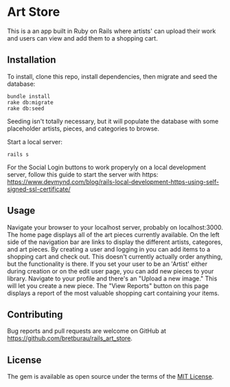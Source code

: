 # Art Store
This is a an app built in Ruby on Rails where artists' can upload their work and users can view and add them to a shopping cart.

## Installation

To install, clone this repo, install dependencies, then migrate and seed the database:
```
bundle install
rake db:migrate
rake db:seed
```
Seeding isn't totally necessary, but it will populate the database with some placeholder artists, pieces, and categories to browse.

Start a local server:
```
rails s
```
For the Social Login buttons to work properyly on a local development server, follow this guide to start the server with https:
https://www.devmynd.com/blog/rails-local-development-https-using-self-signed-ssl-certificate/

## Usage

Navigate your browser to your localhost server, probably on localhost:3000. The home page displays all of the art pieces currently available. On the left side of the navigation bar are links to display the different artists, categores, and art pieces.
By creating a user and logging in you can add items to a shopping cart and check out. This doesn't currently actually order anything, but the functionality is there.
If you set your user to be an 'Artist' either during creation or on the edit user page, you can add new pieces to your library. Navigate to your profile and there's an "Upload a new image." This will let you create a new piece. The "View Reports" button on this page displays a report of the most valuable shopping cart containing your items.

## Contributing

Bug reports and pull requests are welcome on GitHub at https://github.com/bretburau/rails_art_store.

## License

The gem is available as open source under the terms of the [MIT License](http://opensource.org/licenses/MIT).
